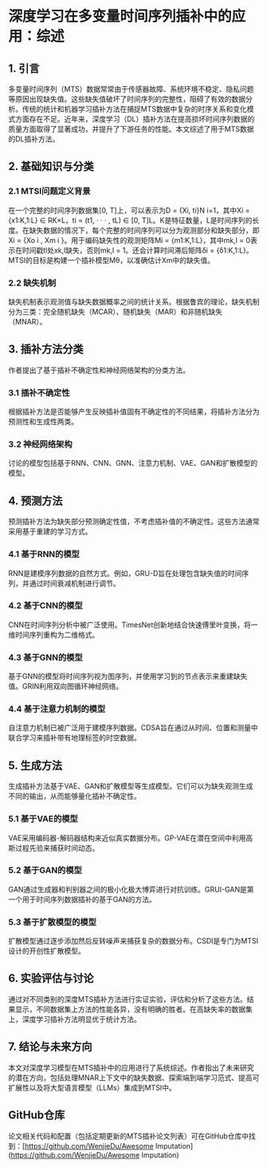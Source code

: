 # 深度学习在多变量时间序列插补中的应用：综述

## 1. 引言

多变量时间序列（MTS）数据常常由于传感器故障、系统环境不稳定、隐私问题等原因出现缺失值。这些缺失值破坏了时间序列的完整性，阻碍了有效的数据分析。传统的统计和机器学习插补方法在捕捉MTS数据中复杂的时序关系和变化模式方面存在不足。近年来，深度学习（DL）插补方法在提高损坏时间序列数据的质量方面取得了显著成功，并提升了下游任务的性能。本文综述了用于MTS数据的DL插补方法。

## 2. 基础知识与分类

### 2.1 MTSI问题定义背景

在一个完整的时间序列数据集[0, T]上，可以表示为D = {Xi, ti}N i=1，其中Xi = {x1:K,1:L} ∈ RK×L，ti = (t1, · · · , tL) ∈ [0, T]L。K是特征数量，L是时间序列的长度。在缺失数据的情况下，每个完整的时间序列可以分为观测部分和缺失部分，即Xi = {Xo i , Xm i }。用于编码缺失性的观测矩阵Mi = {m1:K,1:L}，其中mk,l = 0表示在时间戳tl处xk,l缺失，否则mk,l = 1。还会计算时间滞后矩阵δi = {δ1:K,1:L}。MTSI的目标是构建一个插补模型Mθ，以准确估计Xm中的缺失值。

### 2.2 缺失机制

缺失机制表示观测值与缺失数据概率之间的统计关系。根据鲁宾的理论，缺失机制分为三类：完全随机缺失（MCAR）、随机缺失（MAR）和非随机缺失（MNAR）。

## 3. 插补方法分类

作者提出了基于插补不确定性和神经网络架构的分类方法。

### 3.1 插补不确定性

根据插补方法是否能够产生反映插补值固有不确定性的不同结果，将插补方法分为预测性和生成性两类。

### 3.2 神经网络架构

讨论的模型包括基于RNN、CNN、GNN、注意力机制、VAE、GAN和扩散模型的模型。

## 4. 预测方法

预测插补方法为缺失部分预测确定性值，不考虑插补值的不确定性。这些方法通常采用基于重建的学习方式。

### 4.1 基于RNN的模型

RNN是建模序列数据的自然方式。例如，GRU-D旨在处理包含缺失值的时间序列，并通过时间衰减机制进行调节。

### 4.2 基于CNN的模型

CNN在时间序列分析中被广泛使用。TimesNet创新地结合快速傅里叶变换，将一维时间序列重构为二维格式。

### 4.3 基于GNN的模型

基于GNN的模型将时间序列视为图序列，并使用学习到的节点表示来重建缺失值。GRIN利用双向图循环神经网络。

### 4.4 基于注意力机制的模型

自注意力机制已被广泛用于建模序列数据。CDSA旨在通过从时间、位置和测量中联合学习来插补带有地理标签的时空数据。

## 5. 生成方法

生成插补方法基于VAE、GAN和扩散模型等生成模型。它们可以为缺失观测生成不同的输出，从而能够量化插补不确定性。

### 5.1 基于VAE的模型

VAE采用编码器-解码器结构来近似真实数据分布。GP-VAE在潜在空间中利用高斯过程先验来捕获时间动态。

### 5.2 基于GAN的模型

GAN通过生成器和判别器之间的极小化极大博弈进行对抗训练。GRUI-GAN是第一个用于时间序列数据插补的基于GAN的方法。

### 5.3 基于扩散模型的模型

扩散模型通过逐步添加然后反转噪声来捕获复杂的数据分布。CSDI是专门为MTSI设计的开创性扩散模型。

## 6. 实验评估与讨论

通过对不同类别的深度MTS插补方法进行实证实验，评估和分析了这些方法。结果显示，不同数据集上方法的性能各异，没有明确的胜者。在高缺失率的数据集上，深度学习插补方法明显优于统计方法。

## 7. 结论与未来方向

本文对深度学习模型在MTS插补中的应用进行了系统综述。作者指出了未来研究的潜在方向，包括处理MNAR上下文中的缺失数据、探索端到端学习范式、提高可扩展性以及将大型语言模型（LLMs）集成到MTSI中。

## GitHub仓库

论文相关代码和配置（包括定期更新的MTS插补论文列表）可在GitHub仓库中找到：[https://github.com/WenjieDu/Awesome Imputation](https://github.com/WenjieDu/Awesome Imputation)
